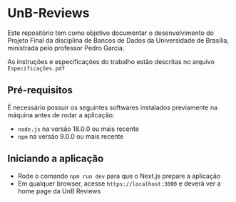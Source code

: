 # UnB-Reviews
Este repositório tem como objetivo documentar o desenvolvimento do Projeto Final da disciplina de Bancos de Dados da Universidade de Brasília, ministrada pelo professor Pedro Garcia.

As instruções e especificações do trabalho estão descritas no arquivo `Especificações.pdf`

## Pré-requisitos
É necessário possuir os seguintes softwares instalados previamente na máquina antes de rodar a aplicação:
- `node.js` na versão 18.0.0 ou mais recente
- `npm` na versão 9.0.0 ou mais recente

## Iniciando a aplicação
- Rode o comando `npm run dev` para que o Next.js prepare a aplicação
- Em qualquer browser, acesse `https://localhost:3000` e deverá ver a home page da UnB Reviews